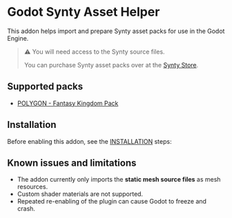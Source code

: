 # Godot Synty Asset Helper

This addon helps import and prepare Synty asset packs for use in the Godot Engine.

> ⚠️ You will need access to the Synty source files. 
> 
> You can purchase Synty asset packs over at the [Synty Store](https://syntystore.com).

## Supported packs

* [POLYGON - Fantasy Kingdom Pack](https://syntystore.com/products/polygon-fantasy-kingdom)

## Installation

Before enabling this addon, see the [INSTALLATION](addons/godot_synty_asset_helper/INSTALLATION.md) steps:

## Known issues and limitations

- The addon currently only imports the **static mesh source files** as mesh resources.
- Custom shader materials are not supported.
- Repeated re-enabling of the plugin can cause Godot to freeze and crash.
